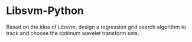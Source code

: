 # Libsvm-Python

Based on the idea of Libsvm, design a regression grid search algorithm to track and choose the optimum wavelet transform sets.
